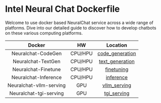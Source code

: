 # Intel Neural Chat Dockerfile


Welcome to use docker based NeuralChat service across a wide range of platforms. Dive into our detailed guide to discover how to develop chatbots on these various computing platforms.

|Docker|HW|Location|
|:---:|:---:|:---:|
|Neuralchat-CodeGen|CPU/HPU|[code_generation](./code_generation/README.md)|
|Neuralchat-TextGen|CPU/HPU|[text_generation](./text_generation/README.md)|
|Neuralchat-Finetune|CPU/HPU|[finetuning](./finetuning/README.md)|
|Neuralchat-Inference|CPU/HPU|[inference](./inference/README.md)|
|Neuralchat-vllm-serving|GPU|[vllm_serving](./vllm_serving/README.md)|
|Neuralchat-tgi-serving|GPU|[tgi_serving](./tgi_serving/README.md)|
